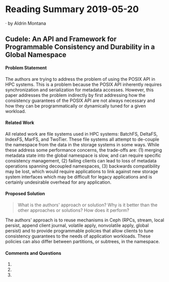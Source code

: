 # Reading Summary 2019-05-20

&middot; by Aldrin Montana

## Cudele: An API and Framework for Programmable Consistency and Durability in a Global Namespace

#### Problem Statement

The authors are trying to address the problem of using the POSIX API in HPC systems. This is a
problem because the POSIX API inherently requires synchronization and serialization for metadata
accesses. However, this paper addresses the problem indirectly by first addressing how the consistency
guarantees of the POSIX API are not always necessary and how they can be programmatically or
dynamically tuned for a given workload.

#### Related Work

All related work are file systems used in HPC systems: BatchFS, DeltaFS, IndexFS, MarFS, and TwoTier.
These file systems all attempt to de-couple the namespace from the data in the storage systems in some
ways. While these address some performance concerns, the trade-offs are: (1) merging metadata state
into the global namespace is slow, and can require specific consistency management, (2) failing clients
can lead to loss of metadata operations spanning decoupled namespaces, (3) backwards compatibility may
be lost, which would require applications to link against new storage system interfaces which may be
difficult for legacy applications and is certainly undesirable overhead for any application.

#### Proposed Solution
> What is the authors' approach or solution? Why is it better than the
> other approaches or solutions? How does it perform?

The authors' approach is to reuse mechanisms in Ceph (RPCs, stream, local persist, append client journal,
volatile apply, nonvolatile apply, global persist) and to provide programmable policies that allow
clients to tune consistency guarantees to the needs of application workloads. These policies can also
differ between partitions, or subtrees, in the namespace.

#### Comments and Questions

1. 

2. 
   
3. 

<!-- resources -->
